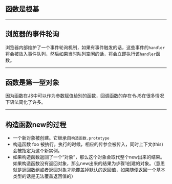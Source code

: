 ## 函数是根基

---

## 浏览器的事件轮询

浏览器内部维护了一个事件轮询机制，如果有事件触发的话，这些事件的`handler`将会被放入事件队列，然后如果当时队列空闲的话，将会立即执行该`handler`函数。

---

## 函数是第一型对象

因为函数在JS中可以作为参数赋值给别的函数，回调函数的存在令JS在很多情况下语法简化了许多。

---

## 构造函数new的过程

- 一个新对象被创建。它继承自`构造函数.prototype`
- 构造函数 foo 被执行。执行的时候，相应的传参会被传入，同时上下文(this)会被指定为这个新实例。
- 如果构造函数返回了一个“对象”，那么这个对象会取代整个new出来的结果。如果构造函数没有返回对象，那么new出来的结果为步骤1创建的对象。（意思就是返回数组或者返回对象才能覆盖掉默认的返回值，如果随便返回一个基本类型的话是无法覆盖返回值的）